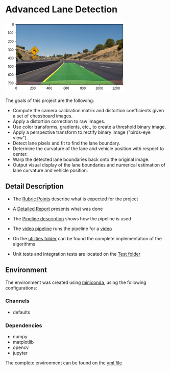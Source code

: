 # Advanced Lane Detection
![result](results/result.png)

The goals of this project are the following:

* Compute the camera calibration matrix and distortion coefficients given a set of chessboard images.
* Apply a distortion correction to raw images.
* Use color transforms, gradients, etc., to create a threshold binary image.
* Apply a perspective transform to rectify binary image ("birds-eye view").
* Detect lane pixels and fit to find the lane boundary.
* Determine the curvature of the lane and vehicle position with respect to center.
* Warp the detected lane boundaries back onto the original image.
* Output visual display of the lane boundaries and numerical estimation of lane curvature and vehicle position.

## Detail Description

- The [Rubric Points](https://review.udacity.com/#!/rubrics/571/view) describe what is expected for the project 

- A [Detailed Report](Report.md) presents what was done 

- The [Pipeline description](Pipeline.ipynb) shows how the pipeline is used

- The [video pipeline](video_pipeline.py) runs the pipeline for a [video](https://youtu.be/yAzrk6jL2NY)  

- On the [utilities folder](./utilities) can be found the complete implementation of the algorithms

- Unit tests and integration tests are located on the [Test folder](./tests) 

## Environment
The environment was created using [miniconda](https://docs.conda.io/en/latest/miniconda.html),
 using the following configurations:

### Channels
  - defaults
### Dependencies
  - numpy
  - matplotlib
  - opencv
  - jupyter

 The complete environment can be found on the [yml file](environment.yml) 
